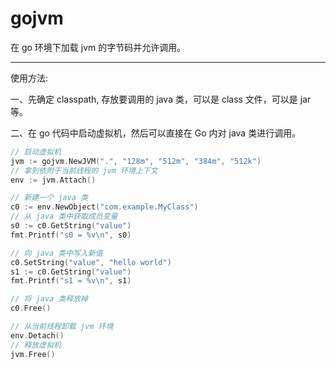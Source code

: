 # gojvm

在 go 环境下加载 jvm 的字节码并允许调用。
 
- - -

使用方法:

一、先确定 classpath, 存放要调用的 java 类，可以是 class 文件，可以是 jar 等。

二、在 go 代码中启动虚拟机，然后可以直接在 Go 内对 java 类进行调用。

```go
// 启动虚拟机
jvm := gojvm.NewJVM(".", "128m", "512m", "384m", "512k")
// 拿到依附于当前线程的 jvm 环境上下文
env := jvm.Attach()

// 新建一个 java 类
c0 := env.NewObject("com.example.MyClass")
// 从 java 类中获取成员变量
s0 := c0.GetString("value")
fmt.Printf("s0 = %v\n", s0)

// 向 java 类中写入新值
c0.SetString("value", "hello world")
s1 := c0.GetString("value")
fmt.Printf("s1 = %v\n", s1)

// 将 java 类释放掉
c0.Free()

// 从当前线程卸载 jvm 环境
env.Detach()
// 释放虚拟机
jvm.Free()
```